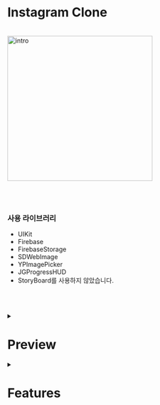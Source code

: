 # Instagram Clone

<br/>

<img width="326" alt="intro" src="https://github.com/scriabinEtude/instagram-clone-uikit/assets/47556543/ff6a6a0b-2da5-4e2a-8358-9022f771be2a">

<br/><br/>

### 사용 라이브러리

- UIKit
- Firebase
- FirebaseStorage
- SDWebImage
- YPImagePicker
- JGProgressHUD
- StoryBoard를 사용하지 않았습니다.

<br/><br/>

<details><summary><h1>Preview</h1></summary>

### 회원가입
  
<br/>

https://github.com/scriabinEtude/instagram-clone-uikit/assets/47556543/e0840aa5-b9ef-45fc-b009-055f8fa663c7

<br/><br/>
  
### 패스워드 재설정 메일 보내기
  
<br/>

https://github.com/scriabinEtude/instagram-clone-uikit/assets/47556543/e57d9c8f-bb6d-4b8f-a24b-d74642da116f

  <br/><br/>

### 게시물 작성
  
  <br/>

https://github.com/scriabinEtude/instagram-clone-uikit/assets/47556543/184839cb-0e4f-4845-bde6-1048c30034c7

  <br/><br/>

### 피드 선택하여 팔로우하기
  
  <br/>

https://github.com/scriabinEtude/instagram-clone-uikit/assets/47556543/eec1e6e5-4628-48c9-8732-59fce6bdd369

  <br/><br/>

### 유저 검색하여 팔로우하기
  
  <br/>

https://github.com/scriabinEtude/instagram-clone-uikit/assets/47556543/38000c18-94e2-400f-878c-6b62cd57714b

  <br/><br/>

### 자신의 프로필은 팔로우 버튼 자리에 '프로필 수정' 버튼으로 대체

  <br/>
  
https://github.com/scriabinEtude/instagram-clone-uikit/assets/47556543/e596c524-ef67-4c51-806c-61fb1bc4fd26

  <br/><br/>

### 알림
  
  <br/>

https://github.com/scriabinEtude/instagram-clone-uikit/assets/47556543/1bf2df7a-d801-443c-8fe7-de423192f21c
  
  <br/><br/>


</details>

<details><summary><h1>Features</h1></summary>

 <details><summary><h3>MVVM</h3></summary>

  ViewController - View 사이에 ViewModel을 추가합니다.\
  ViewModel안의 Model값이 업데이트 되면 View에 필요한 값들이 자동으로 업데이트 됩니다.\
  장점으로 다른 View가 Model에 따라 같은 UI값을 사용하고 싶을 때 유용합니다.\
  다른 View에서도 같은 ViewModel을 생성하여 사용하면 되기 때문입니다.
   
  <br/>
   
  ```swift
  // 화면 이동
  extension SearchController: UICollectionViewDataSource {
   
    func collectionView(_ collectionView: UICollectionView, cellForItemAt indexPath: IndexPath) -> UICollectionViewCell {
        let cell = collectionView.dequeueReusableCell(withReuseIdentifier: profileCellIdentifier, for: indexPath) as! ProfileCell
        cell.viewModel = PostViewModel(post: posts[indexPath.row])
        return cell
    }
  }
  ```
   
  <br/>
   
  ```swift
  // viewModel이 입력되면 didSet 으로 UI 세팅
  class ProfileCell: UICollectionViewCell {
    
    var viewModel: PostViewModel? {
        didSet { configure() }
  }
  ```
   
   <br/>
   
  ```swift
  // viewModel에 View에 필요한 값들이 들어있음
  struct PostViewModel {
    var post: Post
    
    var imageUrl: URL? { return URL(string: post.imageUrl) }
    var userProfileImageUrl: URL? { return URL(string: post.ownerImageUrl) }
    var username: String { return post.ownerUsername }
    var caption: String { return post.caption }
    var likes: Int { return post.likes }
    ...
  }
  ```
   
   <br/>

  </details>
  
  <details><summary><h3>Auto Layout</h3></summary>
    
  <br/>

  오토레이아웃 적용시 필요한 템플릿 코드를 줄이기 위해 xextension을 추가하였습니다.
    
  <br/>
    
  ```swift
  // 레이아웃 extension
  extension UIView {
    
    func anchor(top: NSLayoutYAxisAnchor? = nil,
                left: NSLayoutXAxisAnchor? = nil,
                bottom: NSLayoutYAxisAnchor? = nil,
                right: NSLayoutXAxisAnchor? = nil,
                paddingTop: CGFloat = 0,
                paddingLeft: CGFloat = 0,
                paddingBottom: CGFloat = 0,
                paddingRight: CGFloat = 0,
                width: CGFloat? = nil,
                height: CGFloat? = nil) {
        
        translatesAutoresizingMaskIntoConstraints = false
        
        if let top = top {
            topAnchor.constraint(equalTo: top, constant: paddingTop).isActive = true
        }
        
        if let left = left {
            leftAnchor.constraint(equalTo: left, constant: paddingLeft).isActive = true
        }
    ...
  }
    
  ```
  
  <br/>
    
  ```swift
  // 사용
  class FeedCell: UICOllectionViewCell {
    
    override init(frame: CGRect) {
        super.init(frame: frame)
        
        backgroundColor = .white
        addSubview(profileImageView)
        profileImageView.anchor(top: topAnchor, left: leftAnchor, paddingTop: 12, paddingLeft: 12)
        profileImageView.setDimensions(height: 40, width: 40)
        ...
    }
  }
  ```

  </details>

</details>

